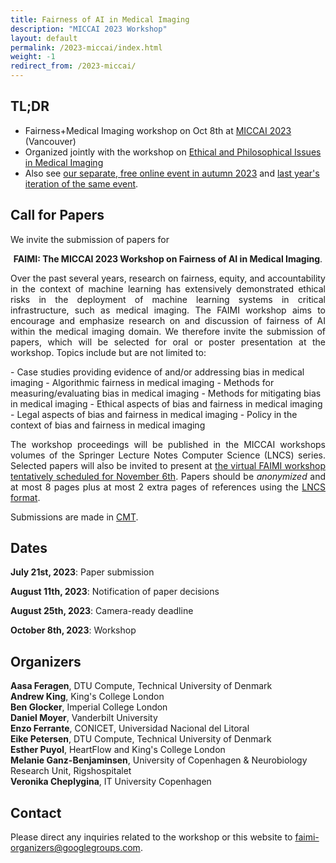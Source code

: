 ```yaml
---
title: Fairness of AI in Medical Imaging
description: "MICCAI 2023 Workshop"
layout: default
permalink: /2023-miccai/index.html
weight: -1
redirect_from: /2023-miccai/
---
```


## TL;DR

 - Fairness+Medical Imaging workshop on Oct 8th at [MICCAI 2023](https://conferences.miccai.org/2023/en/) (Vancouver)
 - Organized jointly with the workshop on [Ethical and Philosophical Issues in Medical Imaging](https://sites.google.com/view/epimi)
 - Also see [our separate, free online event in autumn 2023](/2023-online/) and [last year's iteration of the same event](/2022/).


## Call for Papers
We invite the submission of papers for

<p style="text-align: center;"><b>FAIMI: The MICCAI 2023 Workshop on Fairness of AI in Medical Imaging</b>.</p>

<p style="text-align: justify">Over the past several years, research on fairness, equity, and accountability in the context of machine learning has extensively demonstrated ethical risks in the deployment of machine learning systems in critical infrastructure, such as medical imaging.
The FAIMI workshop aims to encourage and emphasize research on and discussion of fairness of AI within the medical imaging domain.
We therefore invite the submission of papers, which will be selected for oral or poster presentation at the workshop. 
Topics include but are not limited to:</p>
- Case studies providing evidence of and/or addressing bias in medical imaging
- Algorithmic fairness in medical imaging
- Methods for measuring/evaluating bias in medical imaging
- Methods for mitigating bias in medical imaging
- Ethical aspects of bias and fairness in medical imaging
- Legal aspects of bias and fairness in medical imaging
- Policy in the context of bias and fairness in medical imaging

<p style="text-align: justify">The workshop proceedings will be published in the MICCAI workshops volumes of the Springer Lecture Notes Computer Science (LNCS) series. 
Selected papers will also be invited to present at <a href="/2023-online/">the virtual FAIMI workshop tentatively scheduled for November 6th</a>.
Papers should be <i>anonymized</i> and at most 8 pages plus at most 2 extra pages of references using the <a href="https://www.springer.com/gp/computer-science/lncs/conference-proceedings-guidelines">LNCS format</a>. 
</p>


Submissions are made in [CMT](https://cmt3.research.microsoft.com/FAIMI2023). 


## Dates

**July 21st, 2023**: Paper submission

**August 11th, 2023**: Notification of paper decisions

**August 25th, 2023**: Camera-ready deadline

**October 8th, 2023**: Workshop


## Organizers

**Aasa Feragen**, DTU Compute, Technical University of Denmark  
**Andrew King**, King's College London  
**Ben Glocker**, Imperial College London  
**Daniel Moyer**, Vanderbilt University  
**Enzo Ferrante**, CONICET, Universidad Nacional del Litoral  
**Eike Petersen**, DTU Compute, Technical University of Denmark  
**Esther Puyol**, HeartFlow and King's College London  
**Melanie Ganz-Benjaminsen**, University of Copenhagen & Neurobiology Research Unit, Rigshospitalet  
**Veronika Cheplygina**, IT University Copenhagen  

## Contact

Please direct any inquiries related to the workshop or this website to <a href="mailto:faimi-organizers@googlegroups.com">faimi-organizers@googlegroups.com</a>.
